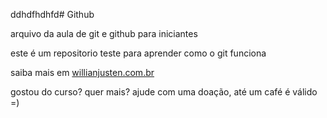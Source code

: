 ddhdfhdhfd# Github

arquivo da aula de git e github para iniciantes

este é um repositorio teste para aprender como o git funciona

saiba mais em [willianjusten.com.br](http://willianjusten.com.br)

gostou do curso? quer mais? ajude com uma doação, até um café é válido =)
